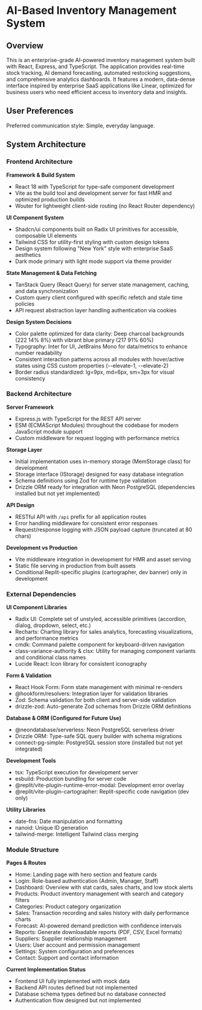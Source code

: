 # AI-Based Inventory Management System

## Overview

This is an enterprise-grade AI-powered inventory management system built with React, Express, and TypeScript. The application provides real-time stock tracking, AI demand forecasting, automated restocking suggestions, and comprehensive analytics dashboards. It features a modern, data-dense interface inspired by enterprise SaaS applications like Linear, optimized for business users who need efficient access to inventory data and insights.

## User Preferences

Preferred communication style: Simple, everyday language.

## System Architecture

### Frontend Architecture

**Framework & Build System**
- React 18 with TypeScript for type-safe component development
- Vite as the build tool and development server for fast HMR and optimized production builds
- Wouter for lightweight client-side routing (no React Router dependency)

**UI Component System**
- Shadcn/ui components built on Radix UI primitives for accessible, composable UI elements
- Tailwind CSS for utility-first styling with custom design tokens
- Design system following "New York" style with enterprise SaaS aesthetics
- Dark mode primary with light mode support via theme provider

**State Management & Data Fetching**
- TanStack Query (React Query) for server state management, caching, and data synchronization
- Custom query client configured with specific refetch and stale time policies
- API request abstraction layer handling authentication via cookies

**Design System Decisions**
- Color palette optimized for data clarity: Deep charcoal backgrounds (222 14% 8%) with vibrant blue primary (217 91% 60%)
- Typography: Inter for UI, JetBrains Mono for data/metrics to enhance number readability
- Consistent interaction patterns across all modules with hover/active states using CSS custom properties (--elevate-1, --elevate-2)
- Border radius standardized: lg=9px, md=6px, sm=3px for visual consistency

### Backend Architecture

**Server Framework**
- Express.js with TypeScript for the REST API server
- ESM (ECMAScript Modules) throughout the codebase for modern JavaScript module support
- Custom middleware for request logging with performance metrics

**Storage Layer**
- Initial implementation uses in-memory storage (MemStorage class) for development
- Storage interface (IStorage) designed for easy database integration
- Schema definitions using Zod for runtime type validation
- Drizzle ORM ready for integration with Neon PostgreSQL (dependencies installed but not yet implemented)

**API Design**
- RESTful API with `/api` prefix for all application routes
- Error handling middleware for consistent error responses
- Request/response logging with JSON payload capture (truncated at 80 chars)

**Development vs Production**
- Vite middleware integration in development for HMR and asset serving
- Static file serving in production from built assets
- Conditional Replit-specific plugins (cartographer, dev banner) only in development

### External Dependencies

**UI Component Libraries**
- Radix UI: Complete set of unstyled, accessible primitives (accordion, dialog, dropdown, select, etc.)
- Recharts: Charting library for sales analytics, forecasting visualizations, and performance metrics
- cmdk: Command palette component for keyboard-driven navigation
- class-variance-authority & clsx: Utility for managing component variants and conditional class names
- Lucide React: Icon library for consistent iconography

**Form & Validation**
- React Hook Form: Form state management with minimal re-renders
- @hookform/resolvers: Integration layer for validation libraries
- Zod: Schema validation for both client and server-side validation
- drizzle-zod: Auto-generate Zod schemas from Drizzle ORM definitions

**Database & ORM (Configured for Future Use)**
- @neondatabase/serverless: Neon PostgreSQL serverless driver
- Drizzle ORM: Type-safe SQL query builder with schema migrations
- connect-pg-simple: PostgreSQL session store (installed but not yet integrated)

**Development Tools**
- tsx: TypeScript execution for development server
- esbuild: Production bundling for server code
- @replit/vite-plugin-runtime-error-modal: Development error overlay
- @replit/vite-plugin-cartographer: Replit-specific code navigation (dev only)

**Utility Libraries**
- date-fns: Date manipulation and formatting
- nanoid: Unique ID generation
- tailwind-merge: Intelligent Tailwind class merging

### Module Structure

**Pages & Routes**
- Home: Landing page with hero section and feature cards
- Login: Role-based authentication (Admin, Manager, Staff)
- Dashboard: Overview with stat cards, sales charts, and low stock alerts
- Products: Product inventory management with search and category filters
- Categories: Product category organization
- Sales: Transaction recording and sales history with daily performance charts
- Forecast: AI-powered demand prediction with confidence intervals
- Reports: Generate downloadable reports (PDF, CSV, Excel formats)
- Suppliers: Supplier relationship management
- Users: User account and permission management
- Settings: System configuration and preferences
- Contact: Support and contact information

**Current Implementation Status**
- Frontend UI fully implemented with mock data
- Backend API routes defined but not implemented
- Database schema types defined but no database connected
- Authentication flow designed but not implemented